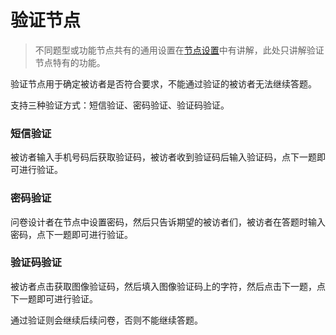 # 验证节点

> 不同题型或功能节点共有的通用设置在[节点设置](../node-setting/concept.md)中有讲解，此处只讲解验证节点特有的功能。

验证节点用于确定被访者是否符合要求，不能通过验证的被访者无法继续答题。

支持三种验证方式：短信验证、密码验证、验证码验证。

### 短信验证
被访者输入手机号码后获取验证码，被访者收到验证码后输入验证码，点下一题即可进行验证。

### 密码验证
问卷设计者在节点中设置密码，然后只告诉期望的被访者们，被访者在答题时输入密码，点下一题即可进行验证。

### 验证码验证
被访者点击获取图像验证码，然后填入图像验证码上的字符，然后点击下一题，点下一题即可进行验证。

通过验证则会继续后续问卷，否则不能继续答题。
